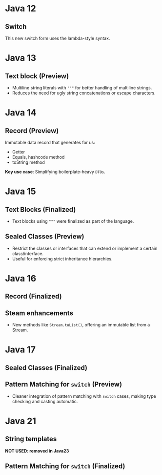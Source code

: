 
# Java 12 

## Switch

This new switch form uses the lambda-style syntax.

# Java 13

## Text block (Preview)
- Multiline string literals with `"""` for better handling of multiline strings.
- Reduces the need for ugly string concatenations or escape characters.

# Java 14

## Record (Preview)

Immutable data record that generates for us:
* Getter
* Equals, hashcode method
* toString method

**Key use case**: Simplifying boilerplate-heavy `DTOs`.

# Java 15

## Text Blocks (Finalized)
- Text blocks using `"""` were finalized as part of the language.

## Sealed Classes (Preview)
- Restrict the classes or interfaces that can extend or implement a certain class/interface.
- Useful for enforcing strict inheritance hierarchies.

# Java 16

## Record (Finalized)

## Steam enhancements
- New methods like `Stream.toList()`, offering an immutable list from a Stream.

# Java 17

## Sealed Classes (Finalized)

## Pattern Matching for `switch` (Preview)
- Cleaner integration of pattern matching with `switch` cases, making type checking and casting automatic.

# Java 21

## String templates

**NOT USED: removed in Java23**

## Pattern Matching for `switch` (Finalized)

